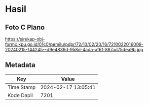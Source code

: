 # Hasil

## Foto C Plano

https://sirekap-obj-formc.kpu.go.id/01c0/pemilu/pdpr/72/10/02/20/16/7210022016009-20240215-144245--d9e4839d-958d-4ada-af6f-887ad75dea9b.jpg


## Metadata

| Key        | Value               |
| ---------- | ------------------- |
| Time Stamp | 2024-02-17 13:05:41 |
| Kode Dapil | 7201                |



